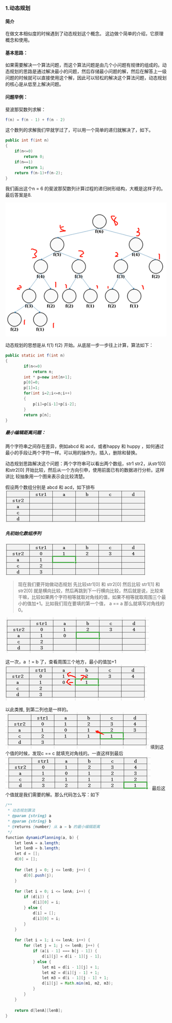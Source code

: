 ### 1.动态规划

#### 简介
在做文本相似度的时候遇到了动态规划这个概念。
这边做个简单的介绍，它原理概念和使用。

#### 基本思路：
如果需要解决一个算法问题，而这个算法问题是由几个小问题有规律的组成的。动态规划的思路是通过解决最小的问题，然后存储最小问题的解，然后在解答上一级问题的时候就可以直接使用这个解，因此可以轻松的解决这个算法问题，动态规划的核心是从低至上解决问题。

#### 问题举例：
斐波那契数列求解：
```java
f(n) = f(n - 1) + f(n - 2)
```
这个数列的求解我们早就学过了，可以用一个简单的递归就解决了，如下。
```java
public int f(int n)
{
    if(n<=0)
        return 0;
    if(n==1)
        return 1;
    return f(n-1)+f(n-2);
}
```
我们画出这个n = 6 的斐波那契数列计算过程的递归树形结构，大概是这样子的。最后答案是8.

![项目布局](./Pictures/clipboard1.png)


动态规划的思想是从  f(1)  f(2) 开始。从底层一步一步往上计算，算法如下：
```java
public static int f(int n)
{
        if(n<=0)
            return n;
        int * p=new int[n+1];
        p[0]=0;
        p[1]=1;
        for(int i=2;i<=n;i++)
        {
            p[i]=p[i-1]+p[i-2];
        }       
        return p[n];
}
```

##### 最小编辑距离问题：
两个字符串之间存在差异，例如abcd 和 acd，或者happy 和 huppy ，如何通过最小的手段让两个字符一样。可以用的操作为，插入，删除和替换。

动态规划思路解决这个问题：两个字符串可以看出两个数组，str1 str2，从str1[0] 和str2[0] 开始比较，然后从一个方向引申，使用前面已有的数据进行分析。这样讲比	较抽象用一个图来表示会比较清楚。

假设两个数组分别是 abcd 和 acd，如下排布
![项目布局](./Pictures/clipboard2.png)

##### 先初始化数组序列
![项目布局](./Pictures/clipboard3.png)

>现在我们要开始做动态规划
先比较str1[0]  和 str2[0]  然后比较 str1[1] 和 str2[0] 就是横向比较，然后再跳到下一行横向比较，然后就是说，比较来干嘛，比较如果两个字符相等就取对角线的值，如果不相等就取周围三个最小的值加+1。比如我们现在要填的第一个值，  a == a   那么就填写对角线的 0。

![项目布局](./Pictures/clipboard4.png)

这一次，a ！= b  了，查看周围三个地方，最小的值加+1
![项目布局](./Pictures/clipboard5.png)

以此类推,  到第二列也是一样的。
![项目布局](./Pictures/clipboard6.png)
填到这个值的时候，发现c == c 就填充对角线的。一直这样到最后
![项目布局](./Pictures/clipboard7.png)
最后这个值就是我们需要的解。那么代码怎么写：如下

```java
/**
 * 动态规划算法
 * @param {string} a
 * @param {string} b
 * @returns {number} 从 a → b 的最小编辑距离
 */
function dynamicPlanning(a, b) {
    let lenA = a.length;
    let lenB = b.length;
    let d = [];
    d[0] = [];

    for (let j = 0; j <= lenB; j++) {
        d[0].push(j);
    }

    for (let i = 0; i <= lenA; i++) {
        if (d[i]) {
            d[i][0] = i;
        } else {
            d[i] = [];
            d[i][0] = i;
        }
    }

    for (let i = 1; i <= lenA; i++) {
        for (let j = 1; j <= lenB; j++) {
            if (a[i - 1] === b[j - 1]) {
                d[i][j] = d[i - 1][j - 1];
            } else {
                let m1 = d[i - 1][j] + 1;
                let m2 = d[i][j - 1] + 1;
                let m3 = d[i - 1][j - 1] + 1;
                d[i][j] = Math.min(m1, m2, m3);
            }
        }
    }

    return d[lenA][lenB];
}
```
